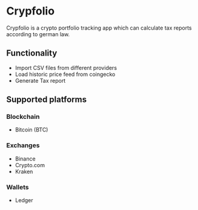 # Crypfolio

Crypfolio is a crypto portfolio tracking app which can calculate tax reports according to german law.

## Functionality

- Import CSV files from different providers
- Load historic price feed from coingecko
- Generate Tax report

## Supported platforms

### Blockchain
- Bitcoin (BTC)

### Exchanges
- Binance
- Crypto.com
- Kraken

### Wallets
- Ledger
